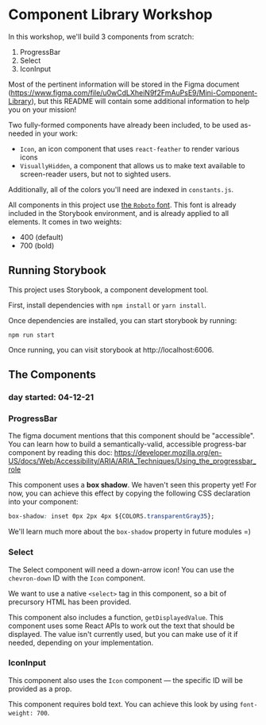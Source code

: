 # Component Library Workshop

In this workshop, we'll build 3 components from scratch:

1. ProgressBar
2. Select
3. IconInput

Most of the pertinent information will be stored in the Figma document (https://www.figma.com/file/u0wCdLXheiN9f2FmAuPsE9/Mini-Component-Library), but this README will contain some additional information to help you on your mission!

Two fully-formed components have already been included, to be used as-needed in your work:

- `Icon`, an icon component that uses `react-feather` to render various icons
- `VisuallyHidden`, a component that allows us to make text available to screen-reader users, but not to sighted users.

Additionally, all of the colors you'll need are indexed in `constants.js`.

All components in this project use [the `Roboto` font](https://fonts.google.com/specimen/Roboto). This font is already included in the Storybook environment, and is already applied to all elements. It comes in two weights:

- 400 (default)
- 700 (bold)

## Running Storybook

This project uses Storybook, a component development tool.

First, install dependencies with `npm install` or `yarn install`.

Once dependencies are installed, you can start storybook by running:

```
npm run start
```

Once running, you can visit storybook at http://localhost:6006.

## The Components

### day started: 04-12-21

### ProgressBar

The figma document mentions that this component should be "accessible". You can learn how to build a semantically-valid, accessible progress-bar component by reading this doc: https://developer.mozilla.org/en-US/docs/Web/Accessibility/ARIA/ARIA_Techniques/Using_the_progressbar_role

This component uses a **box shadow**. We haven't seen this property yet! For now, you can achieve this effect by copying the following CSS declaration into your component:

```css
box-shadow: inset 0px 2px 4px ${COLORS.transparentGray35};
```

We'll learn much more about the `box-shadow` property in future modules =)

### Select

The Select component will need a down-arrow icon! You can use the `chevron-down` ID with the `Icon` component.

We want to use a native `<select>` tag in this component, so a bit of precursory HTML has been provided.

This component also includes a function, `getDisplayedValue`. This component uses some React APIs to work out the text that should be displayed. The value isn't currently used, but you can make use of it if needed, depending on your implementation.

### IconInput

This component also uses the `Icon` component — the specific ID will be provided as a prop.

This component requires bold text. You can achieve this look by using `font-weight: 700`.
